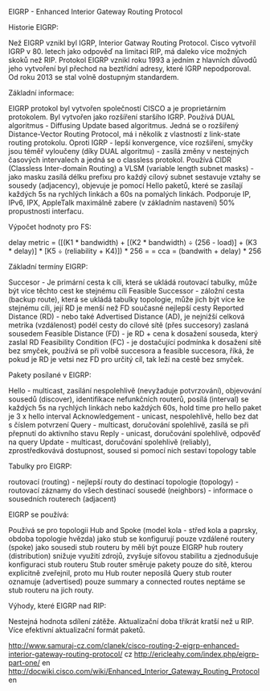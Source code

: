 EIGRP - Enhanced Interior Gateway Routing Protocol

Historie EIGRP:

Než EIGRP vznikl byl IGRP, Interior Gatway Routing Protocol. Cisco vytvoříl IGRP v 80. letech jako odpověď 
na limitaci RIP, má daleko více možných skoků než RIP. Protokol EIGRP vznikl roku 1993 a jedním z hlavních důvodů jeho vytvoření byl
přechod na beztřídní adresy, které IGRP nepodporoval. Od roku 2013 se stal volně dostupným standardem.

Základní informace:

EIGRP protokol byl vytvořen společností CISCO a je proprietárním protokolem. 
Byl vytvořen jako rozšíření staršího IGRP.
Používá DUAL algoritmus - Diffusing Update based algoritmus. 
Jedná se o rozšířený Distance-Vector Routing Protocol, má i několik z vlastností z link-state routing protokolu. 
Oproti IGRP - lepší konvergence, více rozšíření, smyčky jsou téměř vyloučeny (díky DUAL algoritmu) - zasílá změny v nestejných časových
intervalech a jedná se o classless protokol. 
Používá CIDR (Classless Inter-domain Routing) a VLSM (variable length subnet masks) - jako masku zasílá délku prefixu pro každý cílový 
subnet sestavuje vztahy se sousedy (adjacency), objevuje je pomocí Hello paketů, které se zasílají každých 5s na
rychlých linkách a 60s na pomalých linkách. 
Podporuje IP, IPv6, IPX, AppleTalk maximálně zabere (v základním nastavení) 50% propustnosti interfacu.

Výpočet hodnoty pro FS:

delay metric = ([(K1 * bandwidth) + [(K2 * bandwidth) ÷ (256 - load)] + (K3 * delay)] * [K5 ÷ (reliability + K4)]) * 256 = 
= cca = (bandwith + delay) * 256

Základní termíny EIGRP:

Succesor - Je primární cesta k cíli, která se ukládá routovací tabulky, může být více těchto cest ke stejnému cíli 
Feasible Successor - záložní cesta (backup route), která se ukládá tabulky topologie, může jich být více ke 
stejnému cíli, její RD je menší než FD současné nejlepší cesty 
Reported Distance (RD) - nebo také Advertised Distance (AD), 
je nejnižší celková metrika (vzdálenost) podél cesty do cílové sítě (přes succesory) zaslaná sousedem 
Feasible Distance (FD) - je RD + cena k dosažení souseda, který zaslal RD 
Feasibility Condition (FC) - je dostačující 
podmínka k dosažení sítě bez smyček, používá se při volbě succesora a feasible succesora, říká, že pokud je RD je vetsi nez 
FD pro určitý cíl, tak leží na cestě bez smyček.


Pakety posílané v EIGRP:

Hello - multicast, zasílání nespolehlivě (nevyžaduje potvrzování), objevování sousedů (discover), identifikace nefunkčních routerů, 
posílá (interval) se každých 5s na rychlých linkách nebo každých 60s, hold time pro hello paket je 3 x hello interval
Acknowledgement - unicast, nespolehlivě, hello bez dat s číslem potvrzení
Query - multicast, doručování spolehlivě, zasílá se při přepnutí do aktivního stavu
Reply - unicast, doručování spolehlivě, odpověď na query
Update - multicast, doručování spolehlivě (reliably), zprostředkovává dostupnost, soused si pomocí nich sestaví topology table

Tabulky pro EIGRP:

routovací (routing) - nejlepší routy do destinací
topologie (topology) - routovací záznamy do všech destinací
sousedé (neighbors) - informace o sousedních routerech (adjacent)

EIGRP se používá:

Používá se pro topologii Hub and Spoke (model kola - střed kola a paprsky, obdoba topologie hvězda)
jako stub se konfigurují pouze vzdálené routery (spoke) jako sousedi stub routeru by měli být pouze EIGRP hub 
routery (distribution) snižuje využití zdrojů, zvyšuje síťovou stabilitu a zjednodušuje konfiguraci stub routeru
Stub router směruje pakety pouze do sítě, kterou explicitně zveřejnil, proto mu Hub router neposílá Query
stub router oznamuje (advertised) pouze summary a connected routes neptáme se stub routeru na jich routy.

Výhody, které EIGRP nad RIP:

Nestejná hodnota sdílení zátěže.
Aktualizační doba třikrát kratší než u RIP.
Více efektivní aktualizační formát paketů.

http://www.samuraj-cz.com/clanek/cisco-routing-2-eigrp-enhanced-interior-gateway-routing-protocol/ cz
http://ericleahy.com/index.php/eigrp-part-one/ en
http://docwiki.cisco.com/wiki/Enhanced_Interior_Gateway_Routing_Protocol en


